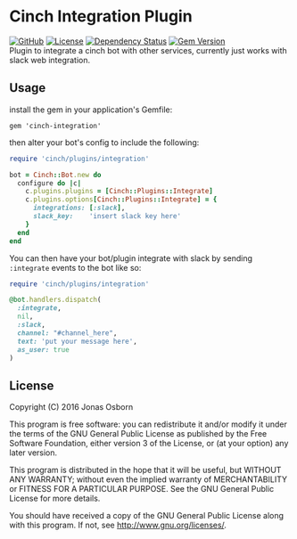 # Cinch Integration Plugin
[![GitHub](https://img.shields.io/badge/github-Xzanth/pugbot-blue.svg)](http://github.com/Xzanth/cinch-integrate)
[![License](https://img.shields.io/badge/license-GPLv3-blue.svg)](#license)
[![Dependency Status](https://img.shields.io/gemnasium/Xzanth/cinch-integrate.svg)](https://gemnasium.com/Xzanth/cinch-integrate)
[![Gem Version](https://badge.fury.io/rb/cinch-integrate.svg)](https://badge.fury.io/rb/cinch-integrate)  
Plugin to integrate a cinch bot with other services, currently just works with
slack web integration.

## Usage
install the gem in your application's Gemfile:

    gem 'cinch-integration'

then alter your bot's config to include the following:

~~~~~~~~~~~~~~~~~~~~~~~~~~~~~~~~~~~~~~~~ ruby
require 'cinch/plugins/integration'

bot = Cinch::Bot.new do
  configure do |c|
    c.plugins.plugins = [Cinch::Plugins::Integrate]
    c.plugins.options[Cinch::Plugins::Integrate] = {
      integrations: [:slack],
      slack_key:    'insert slack key here'
    }
  end
end
~~~~~~~~~~~~~~~~~~~~~~~~~~~~~~~~~~~~~~~~

You can then have your bot/plugin integrate with slack by sending `:integrate`
events to the bot like so:

~~~~~~~~~~~~~~~~~~~~~~~~~~~~~~~~~~~~~~~~ ruby
require 'cinch/plugins/integration'

@bot.handlers.dispatch(
  :integrate,
  nil,
  :slack,
  channel: "#channel_here",
  text: 'put your message here',
  as_user: true
)
~~~~~~~~~~~~~~~~~~~~~~~~~~~~~~~~~~~~~~~~

## License
Copyright (C) 2016 Jonas Osborn

This program is free software: you can redistribute it and/or modify
it under the terms of the GNU General Public License as published by
the Free Software Foundation, either version 3 of the License, or
(at your option) any later version.

This program is distributed in the hope that it will be useful,
but WITHOUT ANY WARRANTY; without even the implied warranty of
MERCHANTABILITY or FITNESS FOR A PARTICULAR PURPOSE.  See the
GNU General Public License for more details.

You should have received a copy of the GNU General Public License
along with this program.  If not, see <http://www.gnu.org/licenses/>.
